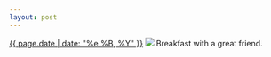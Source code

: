 ```yaml
---
layout: post
---
```


<p>
  <time><a href="/232">{{ page.date | date: "%e %B, %Y" }}</a></time>
  <a href="/232"><img src="{{ site.assets_url }}/232.jpg"/></a>
  <span>Breakfast with a great friend.</span>
</p>
